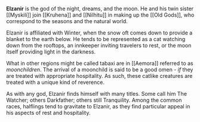 **Elzanir** is the god of the night, dreams, and the moon. He and his twin sister [[Myskili]] join [[Kruhena]] and [[Nilhitu]] in making up the [[Old Gods]], who correspond to the seasons and the natural world.

Elzanir is affiliated with Winter, when the snow oft comes down to provide a blanket to the earth below. He tends to be represented as a cat watching down from the rooftops, an innkeeper inviting travelers to rest, or the moon itself providing light in the darkness.

What in other regions might be called tabaxi are in [[Aemora]] referred to as *moonchildren*. The arrival of a moonchild is said to be a good omen - *if* they are treated with appropriate hospitality. As such, these catlike creatures are treated with a unique kind of reverence.

As with any god, Elzanir finds himself with many titles. Some call him The Watcher; others Darkfather; others still Tranquility. Among the common races, halflings tend to gravitate to Elzanir, as they find particular appeal in his aspects of rest and hospitality.